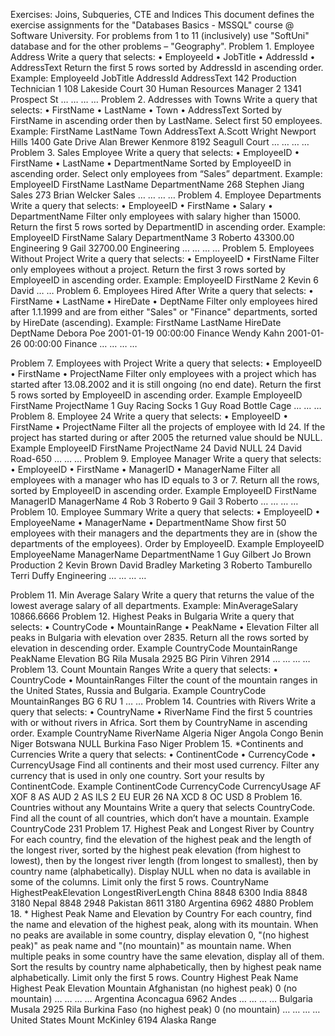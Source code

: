 Exercises: Joins, Subqueries, CTE and Indices
This document defines the exercise assignments for the "Databases Basics - MSSQL" course @ Software University. For problems from 1 to 11 (inclusively) use "SoftUni" database and for the other problems – "Geography".
Problem 1.	Employee Address
Write a query that selects:
•	EmployeeId
•	JobTitle
•	AddressId
•	AddressText
Return the first 5 rows sorted by AddressId in ascending order.
Example:
EmployeeId	JobTitle	AddressId	AddressText
142	Production Technician	1	108 Lakeside Court
30	Human Resources Manager	2	1341 Prospect St
…	…	…	…
Problem 2.	Addresses with Towns
Write a query that selects:
•	FirstName
•	LastName
•	Town
•	AddressText
Sorted by FirstName in ascending order then by LastName. Select first 50 employees.
Example:
FirstName	LastName	Town	AddressText
A.Scott	Wright	Newport Hills	1400 Gate Drive
Alan	Brewer	Kenmore	8192 Seagull Court
…	…	…	…
Problem 3.	Sales Employee
Write a query that selects:
•	EmployeeID
•	FirstName
•	LastName
•	DepartmentName
Sorted by EmployeeID in ascending order. Select only employees from “Sales” department.
Example:
EmployeeID	FirstName	LastName	DepartmentName
268	Stephen	Jiang	Sales
273	Brian	Welcker	Sales
…	…	…	…
Problem 4.	Employee Departments
Write a query that selects:
•	EmployeeID
•	FirstName
•	Salary
•	DepartmentName
Filter only employees with salary higher than 15000. Return the first 5 rows sorted by DepartmentID in ascending order.
Example:
EmployeeID	FirstName	Salary	DepartmentName
3     	Roberto                                            	43300.00	Engineering
9	Gail	32700.00	Engineering
…	…	…	…
Problem 5.	Employees Without Project
Write a query that selects:
•	EmployeeID
•	FirstName
Filter only employees without a project. Return the first 3 rows sorted by EmployeeID in ascending order.
Example:
EmployeeID	FirstName
2	Kevin
6	David
…	…
Problem 6.	Employees Hired After
Write a query that selects:
•	FirstName
•	LastName
•	HireDate
•	DeptName
Filter only employees hired after 1.1.1999 and are from either "Sales" or "Finance" departments, sorted by HireDate (ascending).
Example:
FirstName	LastName	HireDate	DeptName
Debora     	Poe	2001-01-19 00:00:00	Finance
Wendy	Kahn	2001-01-26 00:00:00	Finance
…	…	…	…

Problem 7.	Employees with Project
Write a query that selects:
•	EmployeeID
•	FirstName
•	ProjectName
Filter only employees with a project which has started after 13.08.2002 and it is still ongoing (no end date). Return the first 5 rows sorted by EmployeeID in ascending order.
Example
EmployeeID	FirstName	ProjectName
1	Guy	Racing Socks
1	Guy	Road Bottle Cage
…	…	…
Problem 8.	Employee 24
Write a query that selects:
•	EmployeeID
•	FirstName
•	ProjectName
Filter all the projects of employee with Id 24. If the project has started during or after 2005 the returned value should be NULL.
Example
EmployeeID	FirstName	ProjectName
24	David	NULL
24	David	Road-650
…	…	…
Problem 9.	Employee Manager
Write a query that selects:
•	EmployeeID
•	FirstName
•	ManagerID
•	ManagerName
Filter all employees with a manager who has ID equals to 3 or 7. Return all the rows, sorted by EmployeeID in ascending order.
Example
EmployeeID	FirstName	ManagerID	ManagerName
4	Rob	3	Roberto
9	Gail	3	Roberto
…	…	…	…
Problem 10.	Employee Summary
Write a query that selects:
•	EmployeeID
•	EmployeeName
•	ManagerName
•	DepartmentName
Show first 50 employees with their managers and the departments they are in (show the departments of the employees). Order by EmployeeID.
Example
EmployeeID	EmployeeName	ManagerName	DepartmentName
1	Guy Gilbert	Jo Brown	Production
2	Kevin Brown	David Bradley	Marketing
3	Roberto Tamburello	Terri Duffy	Engineering
…	…	…	…

Problem 11.	Min Average Salary
Write a query that returns the value of the lowest average salary of all departments.
Example:
MinAverageSalary
10866.6666
Problem 12.	Highest Peaks in Bulgaria
Write a query that selects:
•	CountryCode
•	MountainRange
•	PeakName
•	Elevation
Filter all peaks in Bulgaria with elevation over 2835. Return all the rows sorted by elevation in descending order.
Example
CountryCode	MountainRange	PeakName	Elevation
BG	Rila	Musala	2925
BG	Pirin	Vihren	2914
…	…	…	…
Problem 13.	Count Mountain Ranges
Write a query that selects:
•	CountryCode
•	MountainRanges
Filter the count of the mountain ranges in the United States, Russia and Bulgaria.
Example
CountryCode	MountainRanges
BG	6
RU	1
…	…
Problem 14.	Countries with Rivers
Write a query that selects:
•	CountryName
•	RiverName
Find the first 5 countries with or without rivers in Africa. Sort them by CountryName in ascending order.
Example
CountryName	RiverName
Algeria	Niger
Angola	Congo
Benin	Niger
Botswana	NULL
Burkina Faso	Niger
Problem 15.	*Continents and Currencies
Write a query that selects:
•	ContinentCode
•	CurrencyCode
•	CurrencyUsage
Find all continents and their most used currency. Filter any currency that is used in only one country. Sort your results by ContinentCode.
Example
ContinentCode	CurrencyCode	CurrencyUsage
AF	XOF	8
AS	AUD	2
AS	ILS	2
EU	EUR	26
NA	XCD	8
OC	USD	8
Problem 16.	Countries without any Mountains
Write a query that selects CountryCode. Find all the count of all countries, which don’t have a mountain.
Example
CountryCode
231
Problem 17.	Highest Peak and Longest River by Country
For each country, find the elevation of the highest peak and the length of the longest river, sorted by the highest peak elevation (from highest to lowest), then by the longest river length (from longest to smallest), then by country name (alphabetically). Display NULL when no data is available in some of the columns. Limit only the first 5 rows.
CountryName	HighestPeakElevation	LongestRiverLength
China	8848	6300
India	8848	3180
Nepal	8848	2948
Pakistan	8611	3180
Argentina	6962	4880
Problem 18.	* Highest Peak Name and Elevation by Country
For each country, find the name and elevation of the highest peak, along with its mountain. When no peaks are available in some country, display elevation 0, "(no highest peak)" as peak name and "(no mountain)" as mountain name. When multiple peaks in some country have the same elevation, display all of them. Sort the results by country name alphabetically, then by highest peak name alphabetically. Limit only the first 5 rows.
Country	Highest Peak Name	Highest Peak Elevation	Mountain
Afghanistan	(no highest peak)	0	(no mountain)
…	…	…	…
Argentina	Aconcagua	6962	Andes
…	…	…	…
Bulgaria	Musala	2925	Rila
Burkina Faso	(no highest peak)	0	(no mountain)
…	…	…	…
United States	Mount McKinley	6194	Alaska Range

